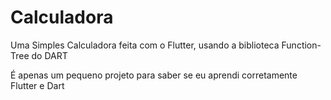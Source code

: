 # Calculadora

Uma Simples Calculadora feita com o Flutter, usando a biblioteca Function-Tree do DART

É apenas um pequeno projeto para saber se eu aprendi corretamente Flutter e Dart